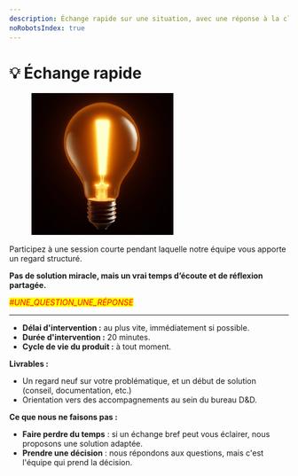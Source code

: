 ```yaml
---
description: Échange rapide sur une situation, avec une réponse à la clé
noRobotsIndex: true
---
```


# 💡 Échange rapide

<figure><img src="../../.gitbook/assets/offre_accompagnement_tech_speedmeeting_image.png" alt="" width="256"><figcaption></figcaption></figure>



Participez à une session courte pendant laquelle notre équipe vous apporte un regard structuré.



**Pas de solution miracle, mais un vrai temps d’écoute et de réflexion partagée.**



_<mark style="color:red;">#UNE\_QUESTION\_UNE\_RÉPONSE</mark>_

***



* **Délai d'intervention :** au plus vite, immédiatement si possible.
* **Durée d'intervention :** 20 minutes.
* **Cycle de vie du produit :** à tout moment.



**Livrables :**&#x20;

* Un regard neuf sur votre problématique, et un début de solution (conseil, documentation, etc.)
* Orientation vers des accompagnements au sein du bureau D\&D.



**Ce que nous ne faisons pas :**&#x20;

* **Faire perdre du temps** : si un échange bref peut vous éclairer, nous proposons une solution adaptée.
* **Prendre une décision** : nous répondons aux questions, mais c'est l'équipe qui prend la décision.
